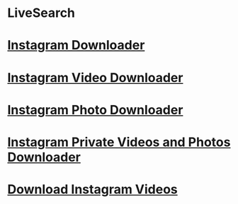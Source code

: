 # LiveSearch
<h1>
  <a href="https://insload.com"> Instagram Downloader </a>
</h1>
<h1>
  <a href="https://insload.com/videos"> Instagram Video Downloader </a>
</h1>
<h1>
  <a href="https://insload.com/photos"> Instagram Photo Downloader </a>
</h1>
<h1>
  <a href="https://insload.com/private"> Instagram Private Videos and Photos Downloader </a>
</h1>
<h1>
  <a href="https://insload.com/videos"> Download Instagram Videos </a>
</h1>

